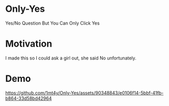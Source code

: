 # Only-Yes
Yes/No Question But You Can Only Click Yes

# Motivation
I made this so I could ask a girl out, she said No unfortunately.

# Demo
https://github.com/1mt4y/Only-Yes/assets/90348843/e0106f14-5bbf-41fb-b864-33d58bd42964


